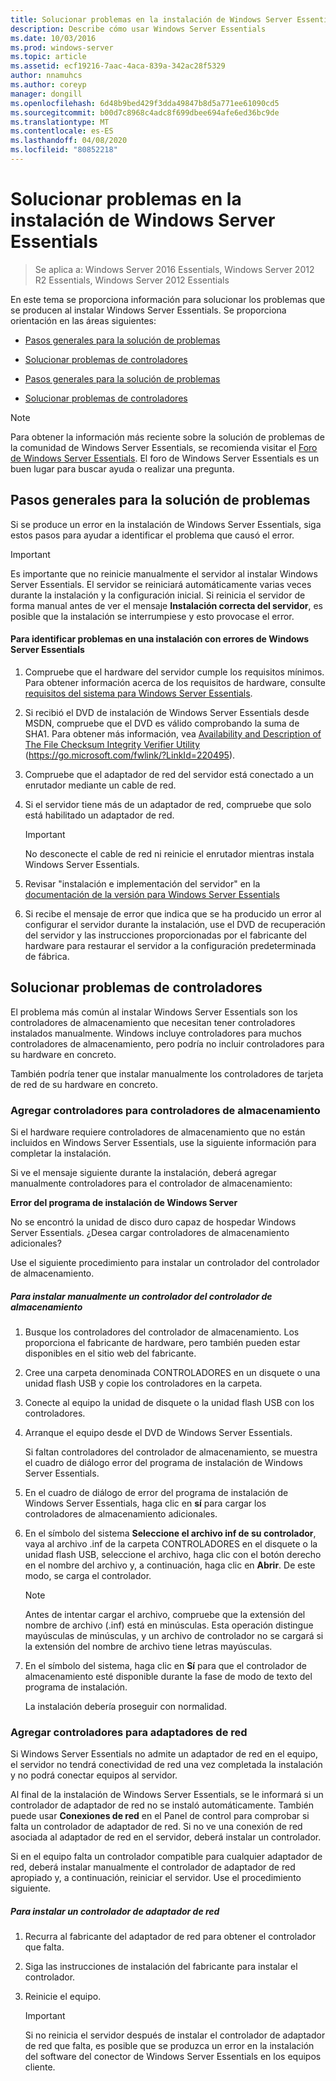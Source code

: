 ```yaml
---
title: Solucionar problemas en la instalación de Windows Server Essentials
description: Describe cómo usar Windows Server Essentials
ms.date: 10/03/2016
ms.prod: windows-server
ms.topic: article
ms.assetid: ecf19216-7aac-4aca-839a-342ac28f5329
author: nnamuhcs
ms.author: coreyp
manager: dongill
ms.openlocfilehash: 6d48b9bed429f3dda49847b8d5a771ee61090cd5
ms.sourcegitcommit: b00d7c8968c4adc8f699dbee694afe6ed36bc9de
ms.translationtype: MT
ms.contentlocale: es-ES
ms.lasthandoff: 04/08/2020
ms.locfileid: "80852218"
---
```

# <a name="troubleshoot-windows-server-essentials-installation"></a>Solucionar problemas en la instalación de Windows Server Essentials

>Se aplica a: Windows Server 2016 Essentials, Windows Server 2012 R2 Essentials, Windows Server 2012 Essentials

En este tema se proporciona información para solucionar los problemas que se producen al instalar Windows Server Essentials. Se proporciona orientación en las áreas siguientes:  
  

-   [Pasos generales para la solución de problemas](Troubleshoot-Windows-Server-Essentials-installation.md#BKMK_GeneralTroubleshootingSteps)  
  
-   [Solucionar problemas de controladores](Troubleshoot-Windows-Server-Essentials-installation.md#BKMK_TroubleshootDrivers)  

-   [Pasos generales para la solución de problemas](Troubleshoot-Windows-Server-Essentials-installation.md#BKMK_GeneralTroubleshootingSteps)  
  
-   [Solucionar problemas de controladores](Troubleshoot-Windows-Server-Essentials-installation.md#BKMK_TroubleshootDrivers)  

  
> [!NOTE]
>  Para obtener la información más reciente sobre la solución de problemas de la comunidad de Windows Server Essentials, se recomienda visitar el [Foro de Windows Server Essentials](https://social.technet.microsoft.com/Forums/winserveressentials/threads). El foro de Windows Server Essentials es un buen lugar para buscar ayuda o realizar una pregunta.  
  
##  <a name="general-troubleshooting-steps"></a><a name="BKMK_GeneralTroubleshootingSteps"></a>Pasos generales para la solución de problemas  
 Si se produce un error en la instalación de Windows Server Essentials, siga estos pasos para ayudar a identificar el problema que causó el error.  
  
> [!IMPORTANT]
>  Es importante que no reinicie manualmente el servidor al instalar Windows Server Essentials. El servidor se reiniciará automáticamente varias veces durante la instalación y la configuración inicial. Si reinicia el servidor de forma manual antes de ver el mensaje **Instalación correcta del servidor**, es posible que la instalación se interrumpiese y esto provocase el error.  
  
#### <a name="to-identify-issues-in-a-failed-installation-of-windows-server-essentials"></a>Para identificar problemas en una instalación con errores de Windows Server Essentials  
  
1.  Compruebe que el hardware del servidor cumple los requisitos mínimos. Para obtener información acerca de los requisitos de hardware, consulte [requisitos del sistema para Windows Server Essentials](../get-started/system-requirements.md).  
  
2.  Si recibió el DVD de instalación de Windows Server Essentials desde MSDN, compruebe que el DVD es válido comprobando la suma de SHA1. Para obtener más información, vea [Availability and Description of The File Checksum Integrity Verifier Utility](https://go.microsoft.com/fwlink/?LinkId=220495) (https://go.microsoft.com/fwlink/?LinkId=220495).  
  
3.  Compruebe que el adaptador de red del servidor está conectado a un enrutador mediante un cable de red.  
  
4.  Si el servidor tiene más de un adaptador de red, compruebe que solo está habilitado un adaptador de red.  
  
    > [!IMPORTANT]
    >  No desconecte el cable de red ni reinicie el enrutador mientras instala Windows Server Essentials.  
  
5.  Revisar "instalación e implementación del servidor" en la [documentación de la versión para Windows Server Essentials](../get-started/release-notes.md)  
  
6.  Si recibe el mensaje de error que indica que se ha producido un error al configurar el servidor durante la instalación, use el DVD de recuperación del servidor y las instrucciones proporcionadas por el fabricante del hardware para restaurar el servidor a la configuración predeterminada de fábrica.  
  
##  <a name="troubleshoot-driver-issues"></a><a name="BKMK_TroubleshootDrivers"></a>Solucionar problemas de controladores  
 El problema más común al instalar Windows Server Essentials son los controladores de almacenamiento que necesitan tener controladores instalados manualmente. Windows incluye controladores para muchos controladores de almacenamiento, pero podría no incluir controladores para su hardware en concreto.  
  
 También podría tener que instalar manualmente los controladores de tarjeta de red de su hardware en concreto.  
  
###  <a name="adding-drivers-for-storage-controllers"></a><a name="BKMK_StorageDrivers"></a>Agregar controladores para controladores de almacenamiento  
 Si el hardware requiere controladores de almacenamiento que no están incluidos en Windows Server Essentials, use la siguiente información para completar la instalación.  
  
 Si ve el mensaje siguiente durante la instalación, deberá agregar manualmente controladores para el controlador de almacenamiento:  
  
 **Error del programa de instalación de Windows Server**  
  
 No se encontró la unidad de disco duro capaz de hospedar Windows Server Essentials. ¿Desea cargar controladores de almacenamiento adicionales?  
  
 Use el siguiente procedimiento para instalar un controlador del controlador de almacenamiento.  
  
##### <a name="to-manually-install-a-storage-controller-driver"></a>Para instalar manualmente un controlador del controlador de almacenamiento  
  
1. Busque los controladores del controlador de almacenamiento. Los proporciona el fabricante de hardware, pero también pueden estar disponibles en el sitio web del fabricante.  
  
2. Cree una carpeta denominada CONTROLADORES en un disquete o una unidad flash USB y copie los controladores en la carpeta.  
  
3. Conecte al equipo la unidad de disquete o la unidad flash USB con los controladores.  
  
4. Arranque el equipo desde el DVD de Windows Server Essentials.  
  
    Si faltan controladores del controlador de almacenamiento, se muestra el cuadro de diálogo error del programa de instalación de Windows Server Essentials.  
  
5. En el cuadro de diálogo de error del programa de instalación de Windows Server Essentials, haga clic en **sí** para cargar los controladores de almacenamiento adicionales.  
  
6. En el símbolo del sistema **Seleccione el archivo inf de su controlador**, vaya al archivo .inf de la carpeta CONTROLADORES en el disquete o la unidad flash USB, seleccione el archivo, haga clic con el botón derecho en el nombre del archivo y, a continuación, haga clic en **Abrir**. De este modo, se carga el controlador.  
  
   > [!NOTE]
   >  Antes de intentar cargar el archivo, compruebe que la extensión del nombre de archivo (.inf) está en minúsculas. Esta operación distingue mayúsculas de minúsculas, y un archivo de controlador no se cargará si la extensión del nombre de archivo tiene letras mayúsculas.  
  
7. En el símbolo del sistema, haga clic en **Sí** para que el controlador de almacenamiento esté disponible durante la fase de modo de texto del programa de instalación.  
  
   La instalación debería proseguir con normalidad.  
  
###  <a name="adding-drivers-for-network-adapters"></a><a name="BKMK_AddingNICdrivers"></a>Agregar controladores para adaptadores de red  
 Si Windows Server Essentials no admite un adaptador de red en el equipo, el servidor no tendrá conectividad de red una vez completada la instalación y no podrá conectar equipos al servidor.  
  
 Al final de la instalación de Windows Server Essentials, se le informará si un controlador de adaptador de red no se instaló automáticamente. También puede usar **Conexiones de red** en el Panel de control para comprobar si falta un controlador de adaptador de red. Si no ve una conexión de red asociada al adaptador de red en el servidor, deberá instalar un controlador.  
  
 Si en el equipo falta un controlador compatible para cualquier adaptador de red, deberá instalar manualmente el controlador de adaptador de red apropiado y, a continuación, reiniciar el servidor. Use el procedimiento siguiente.  
  
##### <a name="to-install-a-network-adapter-driver"></a>Para instalar un controlador de adaptador de red  
  
1.  Recurra al fabricante del adaptador de red para obtener el controlador que falta.  
  
2.  Siga las instrucciones de instalación del fabricante para instalar el controlador.  
  
3.  Reinicie el equipo.  
  
    > [!IMPORTANT]
    >  Si no reinicia el servidor después de instalar el controlador de adaptador de red que falta, es posible que se produzca un error en la instalación del software del conector de Windows Server Essentials en los equipos cliente.
